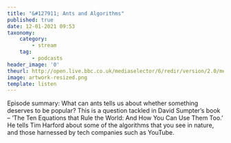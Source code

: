 ```yaml
---
title: "&#127911; Ants and Algorithms"
published: true
date: 12-01-2021 09:53
taxonomy:
    category:
        - stream
    tag:
        - podcasts
header_image: '0'
theurl: http://open.live.bbc.co.uk/mediaselector/6/redir/version/2.0/mediaset/audio-nondrm-download/proto/http/vpid/p093hb3m.mp3
image: artwork-resized.png
template: listen
--- 
```

Episode summary: What can ants tells us about whether something deserves to be popular? This is a question tackled in David Sumpter’s book – ‘The Ten Equations that Rule the World: And How You Can Use Them Too.’ He tells Tim Harford about some of the algorithms that you see in nature, and those harnessed by tech companies such as YouTube.
